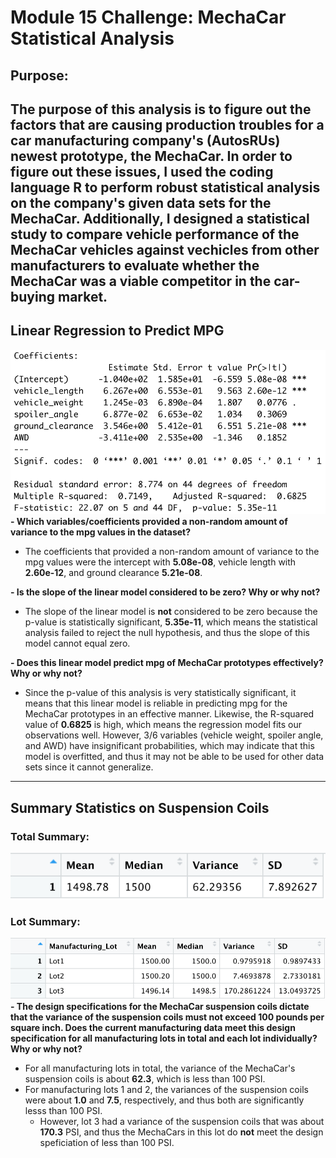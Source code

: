 # Module 15 Challenge: MechaCar Statistical Analysis

## Purpose:
The purpose of this analysis is to figure out the factors that are causing production troubles for a car manufacturing company's (AutosRUs) newest prototype, the MechaCar. In order to figure out these issues, I used the coding language R to perform robust statistical analysis on the company's given data sets for the MechaCar. Additionally, I designed a statistical study to compare vehicle performance of the MechaCar vehicles against vechicles from other manufacturers to evaluate whether the MechaCar was a viable competitor in the car-buying market.
---
## Linear Regression to Predict MPG
![Deliverable_1](https://github.com/mbroad1/Module-15-MechaCar-Statistical-Analysis/blob/main/Images/Deliverable_1.png)
**- Which variables/coefficients provided a non-random amount of variance to the mpg values in the dataset?**
  - The coefficients that provided a non-random amount of variance to the mpg values were the intercept with **5.08e-08**, vehicle length with **2.60e-12**, and ground clearance **5.21e-08**.

**- Is the slope of the linear model considered to be zero? Why or why not?**
  - The slope of the linear model is **not** considered to be zero because the p-value is statistically significant, **5.35e-11**, which means the statistical analysis failed to reject the null hypothesis, and thus the slope of this model cannot equal zero.

**- Does this linear model predict mpg of MechaCar prototypes effectively? Why or why not?**
  - Since the p-value of this analysis is very statistically significant, it means that this linear model is reliable in predicting mpg for the MechaCar prototypes in an effective manner. Likewise, the R-squared value of **0.6825** is high, which means the regression model fits our observations well. However, 3/6 variables (vehicle weight, spoiler angle, and AWD) have insignificant probabilities, which may indicate that this model is overfitted, and thus it may not be able to be used for other data sets since it cannot generalize.

---
## Summary Statistics on Suspension Coils
### Total Summary:
![Deliverable_2_Total_Summary](https://github.com/mbroad1/Module-15-MechaCar-Statistical-Analysis/blob/main/Images/Deliverable_2_Total_Summary.png)
### Lot Summary:
![Deliverable_2_Lot_Summary](https://github.com/mbroad1/Module-15-MechaCar-Statistical-Analysis/blob/main/Images/Deliverable_2_Lot_Summary.png)
**- The design specifications for the MechaCar suspension coils dictate that the variance of the suspension coils must not exceed 100 pounds per square inch. Does the current manufacturing data meet this design specification for all manufacturing lots in total and each lot individually? Why or why not?**
  - For all manufacturing lots in total, the variance of the MechaCar's suspension coils is about **62.3**, which is less than 100 PSI.
  - For manufacturing lots 1 and 2, the variances of the suspension coils were about **1.0** and **7.5**, respectively, and thus both are significantly lesss than 100 PSI.
    - However, lot 3 had a variance of the suspension coils that was about **170.3** PSI, and thus the MechaCars in this lot do **not** meet the design speficiation of less than 100 PSI.
